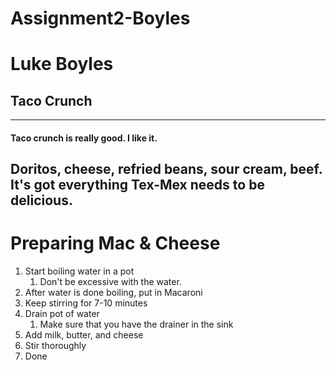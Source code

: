 # Assignment2-Boyles
# Luke Boyles
## Taco Crunch 
--- 
#### Taco crunch is really good. I like it. <br>
**Doritos**, cheese, refried beans, sour cream, beef. 
It's got everything **Tex-Mex** needs to be delicious.
---
# Preparing Mac & Cheese
1. Start boiling water in a pot
    1. Don't be excessive with the water.
2. After water is done boiling, put in Macaroni
3. Keep stirring for 7-10 minutes
4. Drain pot of water
    1. Make sure that you have the drainer in the sink
5. Add milk, butter, and cheese
6. Stir thoroughly 
7. Done